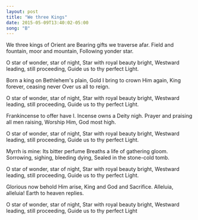 ```yaml
---
layout: post
title: "We three Kings"
date: 2015-05-09T13:40:02-05:00
song: "B"
---
```

We three kings of Orient are
Bearing gifts we traverse afar.
Field and fountain, moor and mountain,
Following yonder star.

O star of wonder, star of night,
Star with royal beauty bright,
Westward leading, still proceeding,
Guide us to thy perfect Light.

Born a king on Bethlehem's plain,
Gold I bring to crown Him again,
King forever, ceasing never
Over us all to reign.

O star of wonder, star of night,
Star with royal beauty bright,
Westward leading, still proceeding,
Guide us to thy perfect Light.

Frankincense to offer have I.
Incense owns a Deity nigh.
Prayer and praising all men raising,
Worship Him, God most high.

O star of wonder, star of night,
Star with royal beauty bright,
Westward leading, still proceeding,
Guide us to thy perfect Light.

Myrrh is mine: Its bitter perfume
Breaths a life of gathering gloom.
Sorrowing, sighing, bleeding dying,
Sealed in the stone-cold tomb.

O star of wonder, star of night,
Star with royal beauty bright,
Westward leading, still proceeding,
Guide us to thy perfect Light.

Glorious now behold Him arise,
King and God and Sacrifice.
Alleluia, alleluia!
Earth to heaven replies.

O star of wonder, star of night,
Star with royal beauty bright,
Westward leading, still proceeding,
Guide us to thy perfect Light
